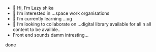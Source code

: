 - 👋 Hi, I’m Lazy shika
- 👀 I’m interested in ...space work organisations
- 🌱 I’m currently learning ...ug
- 💞️ I’m looking to collaborate on ...digital library available for all n all content to be availble..
- Front end sounds damm intresting...
<!---
saralaufeyson/saralaufeyson is a ✨ special ✨ repository because its `README.md` (this file) appears on your GitHub profile.
You can click the Preview link to take a look at your changes.
--->
done
